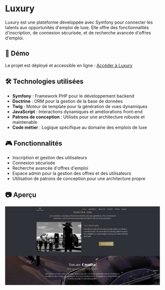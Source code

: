 <h1>Luxury</h1> 

<p>Luxury est une plateforme développée avec Symfony pour connecter les talents aux opportunités d'emploi de luxe. Elle offre des fonctionnalités d'inscription, de connexion sécurisée, et de recherche avancée d'offres d'emploi.</p> 

<h2>🚀 Démo</h2> 
<p>Le projet est déployé et accessible en ligne : <a href="https://nadir-luxury.pro4.garage404.com/" target="_blank">Accéder à Luxury</a></p> 

<h2>🛠 Technologies utilisées</h2> 
<ul>
  <li><strong>Symfony</strong> : Framework PHP pour le développement backend</li> 
  <li><strong>Doctrine</strong> : ORM pour la gestion de la base de données</li> 
  <li><strong>Twig</strong> : Moteur de template pour la génération de vues dynamiques</li> 
  <li><strong>JavaScript</strong> : Interactions dynamiques et améliorations front-end</li> 
  <li><strong>Patrons de conception</strong> : Utilisés pour une architecture robuste et maintenable</li> 
  <li><strong>Code métier</strong> : Logique spécifique au domaine des emplois de luxe</li> 
</ul> 

<h2>🎮 Fonctionnalités</h2> 
<ul> 
  <li>Inscription et gestion des utilisateurs</li> 
  <li>Connexion sécurisée</li> 
  <li>Recherche avancée d'offres d'emploi</li> 
  <li>Espace admin pour la gestion des offres et des utilisateurs</li> 
  <li>Utilisation de patrons de conception pour une architecture propre</li> 
</ul> 

<h2>📷 Aperçu</h2> 
    <img src="./screenshot.png"></img>
